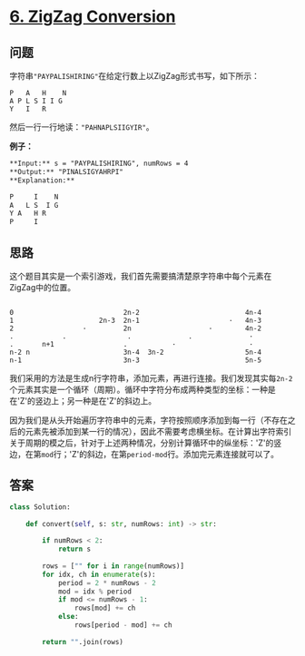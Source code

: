 # [6. ZigZag Conversion](https://leetcode.com/problems/zigzag-conversion/)

## 问题

字符串`"PAYPALISHIRING"`在给定行数上以ZigZag形式书写，如下所示：

```
P   A   H    N
A P L S I I G
Y   I   R
```

然后一行一行地读：`"PAHNAPLSIIGYIR"`。

**例子：**

```markdown
**Input:** s = "PAYPALISHIRING", numRows = 4
**Output:** "PINALSIGYAHRPI"
**Explanation:**

P     I    N
A   L S  I G
Y A   H R
P     I
```

## 思路

这个题目其实是一个索引游戏，我们首先需要搞清楚原字符串中每个元素在ZigZag中的位置。

```

0                           2n-2                          4n-4
1                     2n-3  2n-1                      ·   4n-3
2                 ·         2n                   ·        4n-2
.            .               .              .              ·
.       n+1                 .           ·                  ·
n-2 n                       3n-4  3n-2                    5n-4
n-1                         3n-3                          5n-5

```

我们采用的方法是生成n行字符串，添加元素，再进行连接。我们发现其实每`2n-2`个元素其实是一个循环（周期）。循环中字符分布成两种类型的坐标：一种是在'Z'的竖边上；另一种是在'Z'的斜边上。

因为我们是从头开始遍历字符串中的元素，字符按照顺序添加到每一行（不存在之后的元素先被添加到某一行的情况），因此不需要考虑横坐标。在计算出字符索引关于周期的模之后，针对于上述两种情况，分别计算循环中的纵坐标：'Z'的竖边，在第`mod`行；'Z'的斜边，在第`period-mod`行。添加完元素连接就可以了。

## 答案

```python
class Solution:
    
    def convert(self, s: str, numRows: int) -> str:
        
        if numRows < 2:
            return s
        
        rows = ["" for i in range(numRows)]
        for idx, ch in enumerate(s):
            period = 2 * numRows - 2
            mod = idx % period
            if mod <= numRows - 1:
                rows[mod] += ch
            else:
                rows[period - mod] += ch
        
        return "".join(rows) 
```

